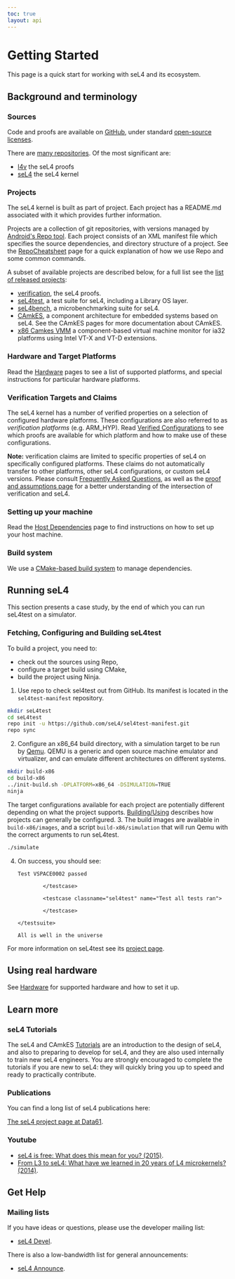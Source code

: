 ```yaml
---
toc: true
layout: api
---
```


# Getting Started

This page is a quick start for working with seL4 and its ecosystem.

## Background and terminology

### Sources

Code and proofs are available on [GitHub](https://github.com/seL4), under standard
[open-source licenses](http://sel4.systems/Info/GettingStarted/license.pml).

There are [many repositories](/MaintainedRepositories).
Of the most significant are:

- [l4v](https://github.com/seL4/l4v) the seL4 proofs
- [seL4](https://github.com/seL4/seL4) the seL4 kernel

### Projects

The seL4 kernel is built as part of project. Each project has a
README.md associated with it which provides further information.

Projects are a collection of git repositories, with versions managed by
[Android's Repo tool](http://source.android.com/source/downloading.html#installing-repo).
Each project consists of an XML manifest file which specifies the source dependencies,
and directory structure of a project.
See the [RepoCheatsheet](/RepoCheatsheet) page for a quick
explanation of how we use Repo and some common commands.

A subset of available projects are described below, for a full list see the [list of released projects](/processes/release-process#versioned-manifests):

- [verification](https://github.com/seL4/verification-manifest),
      the seL4 proofs.
- [seL4test](https://github.com/seL4/sel4test-manifest), a
      test suite for seL4, including a Library OS layer.
- [seL4bench](https://github.com/seL4/sel4bench-manifest), a
      microbenchmarking suite for seL4.
- [CAmkES](https://github.com/seL4/camkes-manifest), a
      component architecture for embedded systems based on seL4. See the
      CAmkES pages for more documentation about CAmkES.
- [x86 Camkes VMM](https://github.com/seL4/camkes-vm-examples-manifest) a
      component-based virtual machine monitor for ia32 platforms using
      Intel VT-X and VT-D extensions.

### Hardware and Target Platforms

Read the [Hardware](Hardware) pages to see a list of supported platforms,
and special instructions for particular hardware platforms.

### Verification Targets and Claims

The seL4 kernel has a number of verified properties on a selection of
configured hardware platforms. These configurations are also referred to
as *verification platforms* (e.g. ARM\_HYP). Read
[Verified Configurations](VerifiedConfigurations) to see which proofs are
available for which platform and how to make use of these
configurations.

**Note:** verification claims are limited to specific properties of seL4
on specifically configured platforms. These claims do not automatically
transfer to other platforms, other seL4 configurations, or custom seL4
versions. Please consult [Frequently Asked
Questions](FrequentlyAskedQuestions), as well as the [proof and
assumptions page](http://sel4.systems/Info/FAQ/proof.pml) for a better
understanding of the intersection of verification and seL4.

### Setting up your machine

Read the [Host Dependencies](HostDependencies) page to find instructions on how to set up
your host machine.

### Build system

We use a [CMake-based build system](/Developing/Building) to manage dependencies.

## Running seL4

This section presents a case study, by the end of which you can run seL4test on a simulator.

### Fetching, Configuring and Building seL4test

To build a project, you need to:
- check out the sources using Repo,
- configure a target build using CMake,
- build the project using Ninja.

1. Use repo to check sel4test out from GitHub. Its manifest is located in the `sel4test-manifest` repository.
```sh
mkdir seL4test
cd seL4test
repo init -u https://github.com/seL4/sel4test-manifest.git
repo sync
```
2. Configure an x86\_64 build directory, with a simulation target to be run by
[Qemu](http://www.qemu.org/). QEMU is a generic and open source
 machine emulator and virtualizer, and can emulate different
 architectures on different systems.
```sh
mkdir build-x86
cd build-x86
../init-build.sh -DPLATFORM=x86_64 -DSIMULATION=TRUE
ninja
```
The target configurations available for each project are potentially different depending on what the project supports.
[Building/Using](/Developing/Building/Using) describes how projects can generally be configured.
3. The build images are available in `build-x86/images`, and a script `build-x86/simulation`
that will run Qemu with the correct arguments to run seL4test.
```sh
./simulate
```
4. On success, you should see:
   ```
   Test VSPACE0002 passed

           </testcase>

           <testcase classname="sel4test" name="Test all tests ran">

           </testcase>

   </testsuite>

   All is well in the universe
   ```

For more information on seL4test see its [project page](/seL4Test).

## Using real hardware

See [Hardware](/Hardware) for supported hardware and how to set it up.

## Learn more

### seL4 Tutorials

The seL4 and CAmkES [Tutorials](Tutorials) are an
introduction to the design of seL4, and also to preparing to develop for
seL4, and they are also used internally to train new seL4 engineers.
You are strongly encouraged to complete the tutorials if you are new to
seL4: they will quickly bring you up to speed and ready to practically
contribute.

### Publications

You can find a long list of seL4 publications here:

[The seL4 project page at Data61](http://ts.data61.csiro.au/projects/seL4/).

### Youtube

- [seL4 is free: What does this mean for you? (2015)](https://www.youtube.com/watch?v=lRndE7rSXiI).
- [From L3 to seL4: What have we learned in 20 years of L4 microkernels? (2014)](https://www.youtube.com/watch?v=RdoaFc5-1Rk).

## Get Help

### Mailing lists

If you have ideas or questions, please use the developer mailing list:
- [seL4 Devel](https://sel4.systems/lists/listinfo/devel).

There is also a low-bandwidth list for general announcements:
- [seL4 Announce](https://sel4.systems/lists/listinfo/announce).
